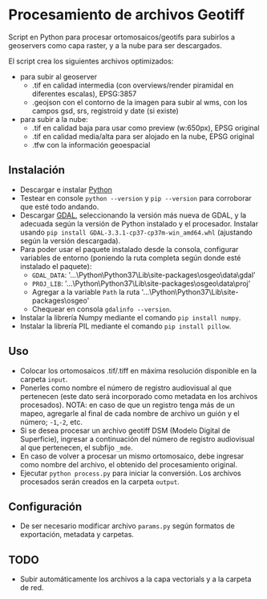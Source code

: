 # Procesamiento de archivos Geotiff
Script en Python para procesar ortomosaicos/geotifs para subirlos a geoservers como capa raster, y a la nube para ser descargados.

El script crea los siguientes archivos optimizados:
- para subir al geoserver
    - .tif en calidad intermedia (con overviews/render piramidal en diferentes escalas), EPSG:3857
    - .geojson con el contorno de la imagen para subir al wms, con los campos gsd, srs, registroid y date (si existe)
- para subir a la nube:
    - .tif en calidad baja para usar como preview (w:650px), EPSG original
    - .tif en calidad media/alta para ser alojado en la nube, EPSG original
    - .tfw con la información geoespacial

## Instalación
- Descargar e instalar [Python](https://www.python.org/downloads/)
- Testear en console `python --version` y `pip --version` para corroborar que esté todo andando.
- Descargar [GDAL](https://www.lfd.uci.edu/~gohlke/pythonlibs/#gdal), seleccionando la versión más nueva de GDAL, y la adecuada según la versión de Python instalado y el procesador. Instalar usando `pip install GDAL-3.3.1-cp37-cp37m-win_amd64.whl` (ajustando según la versión descargada).
- Para poder usar el paquete instalado desde la consola, configurar variables de entorno (poniendo la ruta completa según donde esté instalado el paquete):
    - `GDAL_DATA`: '...\Python\Python37\Lib\site-packages\osgeo\data\gdal'
    - `PROJ_LIB`: '...\Python\Python37\Lib\site-packages\osgeo\data\proj'
    - Agregar a la variable `Path` la ruta '...\Python\Python37\Lib\site-packages\osgeo'
    - Chequear en consola `gdalinfo --version`.
- Instalar la librería Numpy mediante el comando  `pip install numpy`.
- Instalar la librería PIL mediante el comando `pip install pillow`.

## Uso
- Colocar los ortomosaicos .tif/.tiff en máxima resolución disponible en la carpeta `input`.
- Ponerles como nombre el número de registro audiovisual al que pertenecen (este dato será incorporado como metadata en los archivos procesados). NOTA: en caso de que un registro tenga más de un mapeo, agregarle al final de cada nombre de archivo un guión y el número; `-1`,`-2`, etc.
- Si se desea procesar un archivo geotiff DSM (Modelo Digital de Superficie), ingresar a continuación del número de registro audiovisual al que pertenecen, el subfijo `_mde`.
- En caso de volver a procesar un mismo ortomosaico, debe ingresar como nombre del archivo, el obtenido del procesamiento original. 
- Ejecutar `python process.py` para iniciar la conversión. Los archivos procesados serán creados en la carpeta `output`.

## Configuración
- De ser necesario modificar archivo `params.py` según formatos de exportación, metadata y carpetas.

## TODO
- Subir automáticamente los archivos a la capa vectorials y a la carpeta de red.


